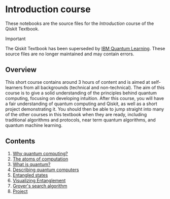 # Introduction course

These notebooks are the source files for the _Introduction_ course of the Qiskit Textbook.

> [!IMPORTANT]
> The Qiskit Textbook has been superseded by [IBM Quantum Learning](https://learning.quantum-computing.ibm.com). 
> These source files are no longer maintained and may contain errors.

## Overview

This short course contains around 3 hours of content and is aimed at
self-learners from all backgrounds (technical and non-technical). The aim of
this course is to give a solid understanding of the principles behind quantum
computing, focusing on developing intuition. After this course, you will have a
fair understanding of quantum computing and Qiskit, as well as a short project
demonstrating it. You should then be able to jump straight into many of the
other courses in this textbook when they are ready, including traditional
algorithms and protocols, near term quantum algorithms, and quantum machine
learning.

## Contents

1. [Why quantum computing?](./why-quantum-computing.ipynb)
2. [The atoms of computation](./atoms-of-computation.ipynb)
3. [What is quantum?](./what-is-quantum.ipynb)
4. [Describing quantum computers](./describing-quantum-computers.ipynb)
5. [Entangled states](./entangled-states.ipynb)
6. [Visualizing Entanglement](./visualizing-entanglement.ipynb)
7. [Grover's search algorithm](./grover-intro.ipynb)
8. [Project](./project.ipynb)
